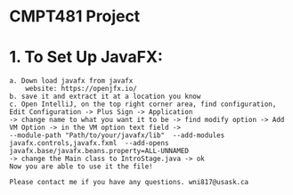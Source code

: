 # CMPT481 Project

# 1. To Set Up JavaFX:
    a. Down load javafx from javafx
        website: https://openjfx.io/
    b. save it and extract it at a location you know
    c. Open IntelliJ, on the top right corner area, find configuration, Edit Configuration -> Plus Sign -> Application
    -> change name to what you want it to be -> find modify option -> Add VM Option -> in the VM option text field ->
    --module-path "Path/to/your/javafx/lib"  --add-modules javafx.controls,javafx.fxml  --add-opens javafx.base/javafx.beans.property=ALL-UNNAMED
    -> change the Main class to IntroStage.java -> ok
    Now you are able to use it the file!

    Please contact me if you have any questions. wni817@usask.ca